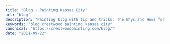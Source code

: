 ```yaml
---
title: "Blog - Painting Kansas City"
url: "blog"
description: "Painting blog with tip and tricks: The Whys and Hows for Crestwood Painting customers in Kansas City."
keywords: "blog crestwood painting kansas city"
canonical: "https://crestwoodpainting.com/blog/"
date: "2011-09-22"
---
```



